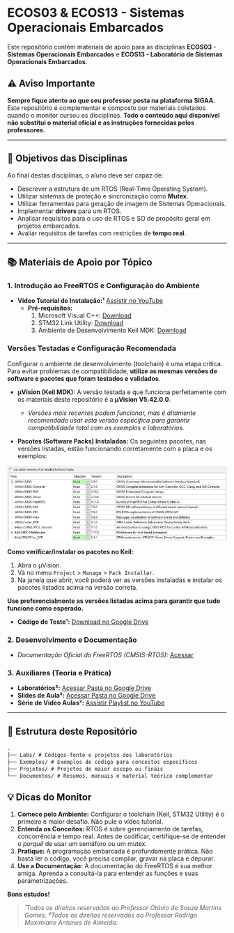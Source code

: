 # ECOS03 & ECOS13 - Sistemas Operacionais Embarcados

Este repositório contém materiais de apoio para as disciplinas **ECOS03 - Sistemas Operacionais Embarcados** e **ECOS13 - Laboratório de Sistemas Operacionais Embarcados**.

## ⚠️ Aviso Importante

**Sempre fique atento ao que seu professor posta na plataforma SIGAA.**
Este repositório é complementar e composto por materiais coletados quando o monitor cursou as disciplinas. **Todo o conteúdo aqui disponível não substitui o material oficial e as instruções fornecidas pelos professores.**

---

## 🎯 Objetivos das Disciplinas

Ao final destas disciplinas, o aluno deve ser capaz de:

*   Descrever a estrutura de um RTOS (Real-Time Operating System).
*   Utilizar sistemas de proteção e sincronização como **Mutex**.
*   Utilizar ferramentas para geração de imagem de Sistemas Operacionais.
*   Implementar **drivers** para um RTOS.
*   Analisar requisitos para o uso de RTOS e SO de propósito geral em projetos embarcados.
*   Avaliar requisitos de tarefas com restrições de **tempo real**.

---

## 📚 Materiais de Apoio por Tópico

### 1. Introdução ao FreeRTOS e Configuração do Ambiente
*   **Vídeo Tutorial de Instalação:¹** [Assistir no YouTube](https://youtu.be/DoGPWF8iJy0)
    *   **Pré-requisitos:**
        1.  Microsoft Visual C++: [Download](https://www.microsoft.com/pt-br/download/details.aspx?id=48145)
        2.  STM32 Link Utility: [Download](https://www.st.com/en/development-tools/stsw-link004.html#get-software)
        3.  Ambiente de Desenvolvimento Keil MDK: [Download](https://www.keil.com/download/product/)

### Versões Testadas e Configuração Recomendada

Configurar o ambiente de desenvolvimento (toolchain) é uma etapa crítica. Para evitar problemas de compatibilidade, **utilize as mesmas versões de software e pacotes que foram testados e validados**.

*   **µVision (Keil MDK):** A versão testada e que funciona perfeitamente com os materiais deste repositório é a **µVision V5.42.0.0**.
    *   *Versões mais recentes podem funcionar, mas é altamente recomendado usar esta versão específica para garantir compatibilidade total com os exemplos e laboratórios.*

*   **Pacotes (Software Packs) Instalados:**
    Os seguintes pacotes, nas versões listadas, estão funcionando corretamente com a placa e os exemplos:

![](versoes.png)

**Como verificar/instalar os pacotes no Keil:**
1.  Abra o µVision.
2.  Vá no menu `Project` > `Manage` > `Pack Installer`.
3.  Na janela que abrir, você poderá ver as versões instaladas e instalar os pacotes listados acima na versão correta.

**Use preferencialmente as versões listadas acima para garantir que tudo funcione como esperado.**

*   **Código de Teste¹:** [Download no Google Drive](https://drive.google.com/file/d/12M1g1bPAiYj8eHamMVM3GPySJZZoiD0W/view?usp=sharing)

### 2. Desenvolvimento e Documentação
*   *Documentação Oficial do FreeRTOS (CMSIS-RTOS):* [Acessar](https://arm-software.github.io/CMSIS_5/latest/RTOS/html/index.html)

### 3. Auxiliares (Teoria e Prática)
*   **Laboratórios²:** [Acessar Pasta no Google Drive](https://drive.google.com/drive/folders/16TBHZGL2HVfUESPm6IhvEoYG0nnl3ddm)
*   **Slides de Aula²:** [Acessar Pasta no Google Drive](https://drive.google.com/drive/folders/16TL4bP4UZIY0jOIBmZMEUSAPasSaol9r)
*   **Série de Vídeo Aulas²:** [Assistir Playlist no YouTube](https://www.youtube.com/watch?v=6m_ptPmPmJ4&list=PLqBAJMdCNemmvUYzwij935_VYaiuaJkta)

---

## 📂 Estrutura deste Repositório
```
.
├── Labs/ # Códigos-fonte e projetos dos laboratórios
├── Exemplos/ # Exemplos de código para conceitos específicos
├── Projetos/ # Projetos de maior escopo ou finais
└── Documentos/ # Resumos, manuais e material teórico complementar
```

## 💡 Dicas do Monitor

1.  **Comece pelo Ambiente:** Configurar o toolchain (Keil, STM32 Utility) é o primeiro e maior desafio. Não pule o vídeo tutorial.
2.  **Entenda os Conceitos:** RTOS é sobre gerenciamento de tarefas, concorrência e tempo real. Antes de codificar, certifique-se de entender o *porquê* de usar um semáforo ou um mutex.
3.  **Pratique:** A programação embarcada é profundamente prática. Não basta ler o código, você precisa compilar, gravar na placa e depurar.
4.  **Use a Documentação:** A documentação do FreeRTOS é sua melhor amiga. Aprenda a consultá-la para entender as funções e suas parametrizações.

**Bons estudos!**

> *¹Todos os direitos reservados ao Professor Otávio de Souza Martins Gomes.*
> *²Todos os direitos reservados ao Professor Rodrigo Maximiano Antunes de Almeida.*